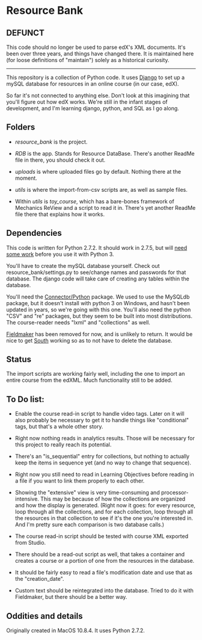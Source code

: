 Resource Bank
====================

DEFUNCT
-------

This code should no longer be used to parse edX's XML documents. It's been over three years, and things have changed there. It is maintained here (for loose definitions of "maintain") solely as a historical curiosity.

---

This repository is a collection of Python code. It uses [Django](https://docs.djangoproject.com/en/1.5/) to set up a mySQL database for resources in an online course (in our case, edX).

So far it's not connected to anything else. Don't look at this imagining that you'll figure out how edX works. We're still in the infant stages of development, and I'm learning django, python, and SQL as I go along.

Folders
--------

* *resource_bank* is the project.

* *RDB* is the app. Stands for Resource DataBase. There's another ReadMe file in there, you should check it out.

* *uploads* is where uploaded files go by default. Nothing there at the moment.

* *utils* is where the import-from-csv scripts are, as well as sample files.
 * Within *utils* is *toy_course*, which has a bare-bones framework of Mechanics ReView and a script to read it in. There's yet another ReadMe file there that explains how it works.

Dependencies
--------------

This code is written for Python 2.7.2. It should work in 2.7.5, but will [need some work](http://docs.python.org/2/library/2to3.html) before you use it with Python 3.

You'll have to create the mySQL database yourself. Check out resource_bank/settings.py to see/change names and passwords for that database. The django code will take care of creating any tables within the database.

You'll need the [Connector/Python](https://dev.mysql.com/downloads/connector/python/) package. We used to use the MySQLdb package, but it doesn't install with python 3 on Windows, and hasn't been updated in years, so we're going with this one. You'll also need the python "CSV" and "re" packages, but they seem to be built into most distributions. The course-reader needs "lxml" and "collections" as well.

[Fieldmaker](https://django-fieldmaker.readthedocs.org/en/latest/index.html) has been removed for now, and is unlikely to return. It would be nice to get [South](http://south.aeracode.org/) working so as to not have to delete the database.

Status
------

The import scripts are working fairly well, including the one to import an entire course from the edXML. Much functionality still to be added.

To Do list:
-----------

* Enable the course read-in script to handle video tags. Later on it will also probably be necessary to get it to handle things like "conditional" tags, but that's a whole other story.

* Right now nothing reads in analytics results. Those will be necessary for this project to really reach its potential.

* There's an "is_sequential" entry for collections, but nothing to actually keep the items in sequence yet (and no way to change that sequence).

* Right now you still need to read in Learning Objectives before reading in a file if you want to link them properly to each other.

* Showing the "extensive" view is very time-consuming and processor-intensive. This may be because of how the collections are organized and how the display is generated. (Right now it goes: for every resource, loop through all the collections, and for each collection, loop through all the resources in that collection to see if it's the one you're interested in. And I'm pretty sure each comparison is two database calls.)

* The course read-in script should be tested with course XML exported from Studio.

* There should be a read-out script as well, that takes a container and creates a course or a portion of one from the resources in the database.

* It should be fairly easy to read a file's modification date and use that as the "creation_date".

* Custom text should be reintegrated into the database. Tried to do it with Fieldmaker, but there should be a better way.

Oddities and details
--------------------

Originally created in MacOS 10.8.4. It uses Python 2.7.2.
